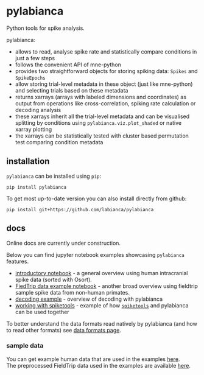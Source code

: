 # pylabianca
Python tools for spike analysis.

pylabianca:
* allows to read, analyse spike rate and statistically compare conditions in just a few steps
* follows the convenient API of mne-python
* provides two straightforward objects for storing spiking data: `Spikes` and `SpikeEpochs`
* allow storing trial-level metadata in these object (just like mne-python) and selecting trials based on these metadata
* returns xarrays (arrays with labeled dimensions and coordinates) as output from operations like cross-correlation, spiking rate calculation or decoding analysis
* these xarrays inherit all the trial-level metadata and can be visualised splitting by conditions using `pylabianca.viz.plot_shaded` or native xarray plotting
* the xarrays can be statistically tested with cluster based permutation test comparing condition metadata

## installation
`pylabianca` can be installed using `pip`:
```
pip install pylabianca
```
To get most up-to-date version you can also install directly from github:
```
pip install git+https://github.com/labianca/pylabianca
```

## docs
Online docs are currently under construction.  

Below you can find jupyter notebook examples showcasing `pylabianca` features.
* [introductory notebook](doc/intro_overview.ipynb) - a general overview using human intracranial spike data (sorted with Osort).  
* [FiedTrip data example notebook](doc/fieldtrip_example.ipynb) - another broad overview using fieldtrip sample spike data from non-human primates.
* [decoding example](doc/decoding_example.ipynb) - overview of decoding with pylabianca
* [working with spiketools](doc/working_with_spiketools.ipynb) - example of how [`spiketools`](https://github.com/spiketools/spiketools) and pylabianca can be used together

To better understand the data formats read natively by pylabianca (and how to read other formats) see [data formats page](doc/data_formats.md).

### sample data

You can get example human data that are used in the examples [here](https://www.dropbox.com/scl/fo/wevgovmxv8qrl52w12b6z/h?rlkey=1je64v2h1h6zyqhzmhiykpqqu&dl=0).  
The preprocessed FieldTrip data used in the examples are available [here](https://www.dropbox.com/scl/fo/i6q4e0ix805dds92jibmw/h?rlkey=cfdm1730qubqwb64zj1j02tvt&dl=0).
